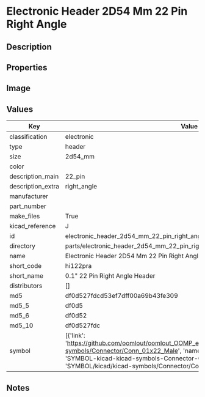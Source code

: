 # Electronic Header 2D54 Mm 22 Pin Right Angle

## Description

## Properties


## Image


## Values

| Key | Value |
| --- | --- |
| classification | electronic |
| type | header |
| size | 2d54_mm |
| color |  |
| description_main | 22_pin |
| description_extra | right_angle |
| manufacturer |  |
| part_number |  |
| make_files | True |
| kicad_reference | J |
| id | electronic_header_2d54_mm_22_pin_right_angle |
| directory | parts/electronic_header_2d54_mm_22_pin_right_angle |
| name | Electronic Header 2D54 Mm 22 Pin Right Angle |
| short_code | hi122pra |
| short_name | 0.1" 22 Pin Right Angle Header |
| distributors | [] |
| md5 | df0d527fdcd53ef7dff00a69b43fe309 |
| md5_5 | df0d5 |
| md5_6 | df0d52 |
| md5_10 | df0d527fdc |
| symbol | [{'link': 'https://github.com/oomlout/oomlout_OOMP_eda_V2/tree/main/SYMBOL/kicad/kicad-symbols/Connector/Conn_01x22_Male', 'name': 'Connector : Conn_01x22_Male', 'id': 'SYMBOL-kicad-kicad-symbols-Connector-Conn_01x22_Male', 'directory': 'SYMBOL/kicad/kicad-symbols/Connector/Conn_01x22_Male/'}] |

## Notes

